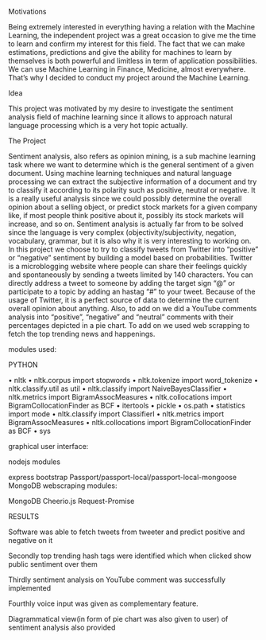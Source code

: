  Motivations

 Being extremely interested in everything having a relation with the Machine Learning, the independent project was a great occasion to give me the time to learn and confirm my interest for this field. The fact that we can make estimations, predictions and give the ability for machines to learn by themselves is both powerful and limitless in term of application possibilities. We can use Machine Learning in Finance, Medicine, almost everywhere. That’s why I decided to conduct my project around the Machine Learning.


  Idea
 
This project was motivated by my desire to investigate the sentiment analysis field of machine learning since it allows to approach natural language processing which is a very hot topic actually.


  The Project

Sentiment analysis, also refers as opinion mining, is a sub machine learning task where we want to determine which is the general sentiment of a given document. Using machine learning techniques and natural language processing we can extract the subjective information of a document and try to classify it according to its polarity such as positive, neutral or negative. It is a really useful analysis since we could possibly determine the overall opinion about a selling object, or predict stock markets for a given company like, if most people think positive about it, possibly its stock markets will increase, and so on. Sentiment analysis is actually far from to be solved since the language is very complex (objectivity/subjectivity, negation, vocabulary, grammar, but it is also why it is very interesting to working on.
 In this project we choose to try to classify tweets from Twitter into “positive” or “negative” sentiment by building a model based on probabilities. Twitter is a microblogging website where people can share their feelings quickly and spontaneously by sending a tweets limited by 140 characters. You can directly address a tweet to someone by adding the target sign “@” or participate to a topic by adding an hastag “#” to your tweet. Because of the usage of Twitter, it is a perfect source of data to determine the current overall opinion about anything.
Also, to add on we did a YouTube comments analysis into “positive”, “negative” and “neutral” comments with their percentages depicted in a pie chart. To add on we used web scrapping to fetch the top trending news and happenings.

modules used:
	
PYTHON

•	nltk 
•	nltk.corpus import stopwords
•	nltk.tokenize import word_tokenize
•	nltk.classify.util as util
•	nltk.classify import NaiveBayesClassifier
•	nltk.metrics import BigramAssocMeasures
•	nltk.collocations import BigramCollocationFinder as BCF
•	itertools
•	pickle
•	os.path
•	statistics import mode
•	nltk.classify import ClassifierI
•	nltk.metrics import BigramAssocMeasures
•	nltk.collocations import BigramCollocationFinder as BCF
•	sys

graphical user interface:

nodejs modules

express
bootstrap
Passport/passport-local/passport-local-mongoose
MongoDB
webscraping modules:

MongoDB
Cheerio.js
Request-Promise

RESULTS 


Software  was able to fetch tweets from tweeter and predict positive and negative on it 

Secondly top trending  hash tags were identified which when clicked show public sentiment over them

Thirdly sentiment analysis on YouTube comment was successfully implemented 

Fourthly voice input was given as complementary feature.

Diagrammatical view(in form of pie chart was also given to user) of sentiment analysis also provided







